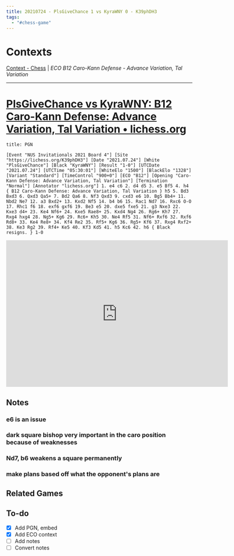 ```yaml
---
title: 20210724 - PlsGiveChance 1 vs KyraWNY 0 - K39phDH3
tags:
  - "#chess-game"
---
```


# Contexts

[Context - Chess](Context-Chess.md) | *ECO B12 Caro-Kann Defense - Advance Variation, Tal Variation*

---

# [PlsGiveChance vs KyraWNY: B12 Caro-Kann Defense: Advance Variation, Tal Variation • lichess.org](https://lichess.org/K39phDH3)

````ad-example
title: PGN

[Event "NUS Invitationals 2021 Board 4"] [Site "https://lichess.org/K39phDH3"] [Date "2021.07.24"] [White "PlsGiveChance"] [Black "KyraWNY"] [Result "1-0"] [UTCDate "2021.07.24"] [UTCTime "05:30:01"] [WhiteElo "1500"] [BlackElo "1328"] [Variant "Standard"] [TimeControl "900+0"] [ECO "B12"] [Opening "Caro-Kann Defense: Advance Variation, Tal Variation"] [Termination "Normal"] [Annotator "lichess.org"] 1. e4 c6 2. d4 d5 3. e5 Bf5 4. h4 { B12 Caro-Kann Defense: Advance Variation, Tal Variation } h5 5. Bd3 Bxd3 6. Qxd3 Qa5+ 7. Bd2 Qa6 8. Nf3 Qxd3 9. cxd3 e6 10. Bg5 Bb4+ 11. Nbd2 Ne7 12. a3 Bxd2+ 13. Kxd2 Nf5 14. b4 b6 15. Rac1 Nd7 16. Rxc6 O-O 17. Rhc1 f6 18. exf6 gxf6 19. Be3 e5 20. dxe5 fxe5 21. g3 Nxe3 22. Kxe3 d4+ 23. Ke4 Nf6+ 24. Kxe5 Rae8+ 25. Kxd4 Ng4 26. Rg6+ Kh7 27. Rxg4 hxg4 28. Ng5+ Kg6 29. Rc6+ Kh5 30. Ne4 Rf5 31. Nf6+ Rxf6 32. Rxf6 Rd8+ 33. Ke4 Re8+ 34. Kf4 Re2 35. Rf5+ Kg6 36. Rg5+ Kf6 37. Rxg4 Rxf2+ 38. Ke3 Rg2 39. Rf4+ Ke5 40. Kf3 Kd5 41. h5 Kc6 42. h6 { Black resigns. } 1-0
````

<iframe src="https://lichess.org/embed/K39phDH3?theme=newspaper&bg=auto" width=600 height=397 frameborder=0></iframe>

## Notes

### e6 is an issue

### dark square bishop very important in the caro position because of weaknesses

### Nd7, b6 weakens a square permanently

### make plans based off what the opponent's plans are

## Related Games

## To-do

* [x] Add PGN, embed
* [x] Add ECO context
* [ ] Add notes
* [ ] Convert notes
